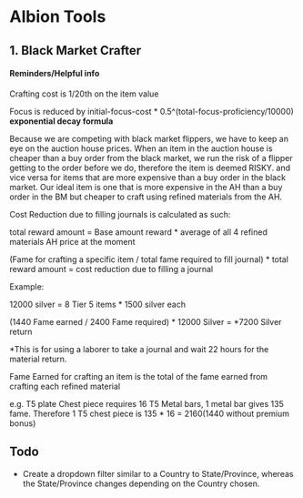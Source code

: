 # Albion Tools

## 1. Black Market Crafter

#### Reminders/Helpful info

Crafting cost is 1/20th on the item value

Focus is reduced by initial-focus-cost \* 0.5^(total-focus-proficiency/10000) **exponential decay formula**

Because we are competing with black market flippers, we have to keep an eye on the auction house prices. When an item in the auction house is cheaper than a buy order from the black market, we run the risk of a flipper getting to the order before we do, therefore the item is deemed RISKY. and vice versa for items that are more expensive than a buy order in the black market. Our ideal item is one that is more expensive in the AH than a buy order in the BM but cheaper to craft using refined materials from the AH.

Cost Reduction due to filling journals is calculated as such:

total reward amount = Base amount reward * average of all 4 refined materials AH price at the moment

(Fame for crafting a specific item / total fame required to fill journal) * total reward amount = cost reduction due to filling a journal

Example:

12000 silver = 8 Tier 5 items * 1500 silver each

(1440 Fame earned / 2400 Fame required) * 12000 Silver = *7200 Silver return

*This is for using a laborer to take a journal and wait 22 hours for the material return.

Fame Earned for crafting an item is the total of the fame earned from crafting each refined material

e.g. T5 plate Chest piece requires 16 T5 Metal bars, 1 metal bar gives 135 fame. Therefore 1 T5 chest piece is 135 * 16 = 2160(1440 without premium bonus)

## Todo

- Create a dropdown filter similar to a Country to State/Province, whereas the State/Province changes depending on the Country chosen.
